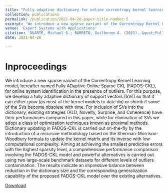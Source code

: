 ```yaml
---
title: "Fully adaptive dictionary for online correntropy kernel learning using proximal methods"
collection: publications
permalink: /publication/2021-04-20-paper-title-number-5
excerpt: 'We introduce a new sparse variant of the Correntropy Kernel Learning model, hereafter named Fully ADaptive Online Sparse CKL (FADOS-CKL).'
venue: 'Expert Systems with Applications'
citation: 'DUARTE, Michael S.; BARRETO, Guilherme A. (2021). &quot;Fully adaptive dictionary for online correntropy kernel learning using proximal methods.&quot; <i>Expert Systems with Applications. v. 178. p. 1-10.</i>.'
date: 2021-04-20

---
```

# Inproceedings

We introduce a new sparse variant of the Correntropy Kernel Learning model, hereafter named Fully ADaptive
Online Sparse CKL (FADOS-CKL), for online system identification in the presence of outliers. For this purpose, we
develop a fully adaptive dictionary of support vectors (SVs) so that it can either grow (as most of the kernel
models to date do) or shrink if some of the SVs become obsolete with time. For inclusion of SVs into the dictionary,
existing strategies (ALD, Novelty, Surprise, and Coherence) have their performances compared in this
paper, while for elimination of SVs we adopt a class of optimization techniques known as proximal methods.
Dictionary updating in FADOS-CKL is carried out on-the-fly by the introduction of a recursive methodology based
on the Sherman-Morrison-Woodbury formula to update the kernel matrix and its inverse with low computational
complexity. Aiming at achieving the smallest predictive errors with the highest sparsity level, a comprehensive
performance comparison involving the FADOS-CKL model and powerful alternatives is carried out using two
large-scale benchmark datasets for different levels of outliers contamination. The results indicate an impressive
balance between reduction in the dictionary size and the corresponding generalization capability of the proposed
FADOS-CKL model over the existing alternatives.

[Download](https://authors.elsevier.com/a/1cxFb3PiGTHzsG)
